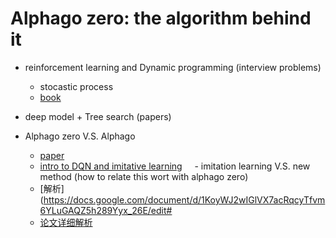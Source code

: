 # Alphago zero: the algorithm behind it

  * reinforcement learning and Dynamic programming (interview problems)
    * stocastic process
    * [book](https://orbi.ulg.ac.be/bitstream/2268/27963/1/book-FA-RL-DP.pdf)

  * deep model + Tree search (papers)
  * Alphago zero V.S. Alphago
    * [paper](https://arxiv.org/pdf/1705.08439.pdf)
     - [intro to DQN and imitative learning](https://blog.statsbot.co/introduction-to-imitation-learning-32334c3b1e7a)
     - imitation learning V.S. new method (how to relate this wort with alphago zero)
    * [解析](https://docs.google.com/document/d/1KoyWJ2wIGlVX7acRqcyTfvm6YLuGAQZ5h289Yyx_26E/edit#
    * [论文详细解析](https://charlesliuyx.github.io/2017/10/18/%E6%B7%B1%E5%85%A5%E6%B5%85%E5%87%BA%E7%9C%8B%E6%87%82AlphaGo%E5%85%83/)
    
    
